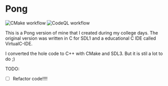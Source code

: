 Pong
====

![CMake workflow](https://github.com/TamirPerek/Pong-cpp/actions/workflows/cmake.yml/badge.svg) ![CodeQL workflow](https://github.com/TamirPerek/Pong-cpp/actions/workflows/codeql-analysis.yml/badge.svg)

This is a Pong version of mine that I created during my college days.
The original version was written in C for SDL1 and a educational C IDE called VirtualC-IDE.

I converted the hole code to C++ with CMake and SDL3.
But it is stil a lot to do ;)

TODO:
* [ ] Refactor code!!!!
